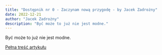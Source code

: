 ```yaml
---
title: "Dostępnik nr 0 - Zaczynam nową przygodę - by Jacek Zadrożny"
date: 2022-12-21
author: "Jacek Zadrożny"
description: "Być może to już nie jest modne."
---
```


Być może to już nie jest modne.

[Pełna treść artykułu](https://dostepnik.substack.com/p/dostepnik-nr-0-zaczynam-nowa-przygode-671046)
